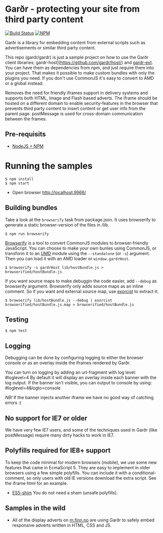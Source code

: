 # Garðr - protecting your site from third party content

[![Build Status](https://api.travis-ci.org/gardr/gardr.png?branch=master)](https://travis-ci.org/gardr/gardr)
[![NPM](https://nodei.co/npm/gardr.png?stars=true&downloads=true)](https://npmjs.org/package/gardr)

Garðr is a library for embedding content from external scripts such as advertisements or similar third party content.

This repo (gardr/gardr) is just a sample project on how to use the Garðr client libraries;
gardr-host](https://github.com/gardr/host/) and [gardr-ext](https://github.com/gardr/ext/). You can have them as
dependencies from npm, and just require them into your project. That makes it possible to make custom bundles with only
the plugins you need. If you don't use CommonJS it's easy to convert to AMD or a global instead.

Removes the need for friendly iframes support in delivery systems and supports both HTML, Image and Flash based adverts.
The iframe should be hosted on a different domain to enable security-features in the browser that prevents third party
content to insert content or get user info from the parent page. postMessage is used for cross-domain communication
between the frames.

## Pre-requisits
* [NodeJS + NPM](http://nodejs.org)

# Running the samples

	$ npm install
	$ npm start

* Open browser [http://localhost:9966/](http://localhost:9966/)

## Building bundles
Take a look at the `browserify` task from package.json. It uses browserify to generate a static browser-version of the
files in /lib.

	$ npm run browserify

[Browserify](https://github.com/substack/node-browserify) is a tool to convert CommonJS modules to browser-friendly
JavaScript. You can choose to make your own bunles using CommonJS, or transform it to an
[UMD](https://github.com/umdjs/umd) module using the `--standalone` (or `-s`) argument. Then you can load it with an AMD
loader or `window.gardrHost`.

	$ browserify -s gardrHost lib/hostBundle.js > browserified/hostBundle.js

If you want source maps to make debuggin the code easier, add `--debug` as browserify argument. Browserify only adds
source maps as an inline comment. So if you want and external source map, use
[exorcist](https://github.com/thlorenz/exorcist) to extract it:

	$ browserify lib/hostBundle.js --debug | exorcist browserified/hostBundle.js.map > browserified/hostBundle.js

## Testing

	$ npm test

## Logging

Debugging can be done by configuring logging to either the browser console or as an overlay inside the iframes rendered
by Garðr.

You can turn on logging by adding an url-fragment with log level: #loglevel=4
By default it will display an overlay inside each banner with the log output. If the banner isn't visible, you can
output to console by using: #loglevel=4&logto=console

*NB!* If the banner injects another iframe we have no good way of catching errors :(

## No support for IE7 or older

We have very few IE7 users, and some of the techniques used in Garðr (like postMessage) require many dirty hacks to
work in IE7.

## Polyfills required for IE8+ support

To keep the code minimal for modern browsers (mobile), we use some new features that came in EcmaScript 5. They are easy
to implement in older browsers using a few simple polyfills. You can include it with a conditional-comment, so only
users with old IE versions download the extra script. See the iframe html for an example.
* [ES5-shim](https://npmjs.org/package/es5-shim) You do not need a sham (unsafe polyfills).

## Samples in the wild

* All of the display adverts on [m.finn.no](http://m.finn.no/) are using Garðr to safely embed responsive adverts written
in HTML, CSS and JS.
